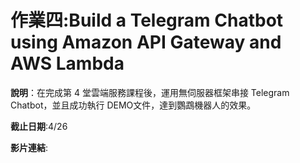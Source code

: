 # 作業四:Build a Telegram Chatbot using Amazon API Gateway and AWS Lambda

**說明**：在完成第 4 堂雲端服務課程後，運用無伺服器框架串接 Telegram Chatbot，並且成功執行 DEMO文件，達到鸚鵡機器人的效果。

**截止日期**:4/26

**影片連結**:
